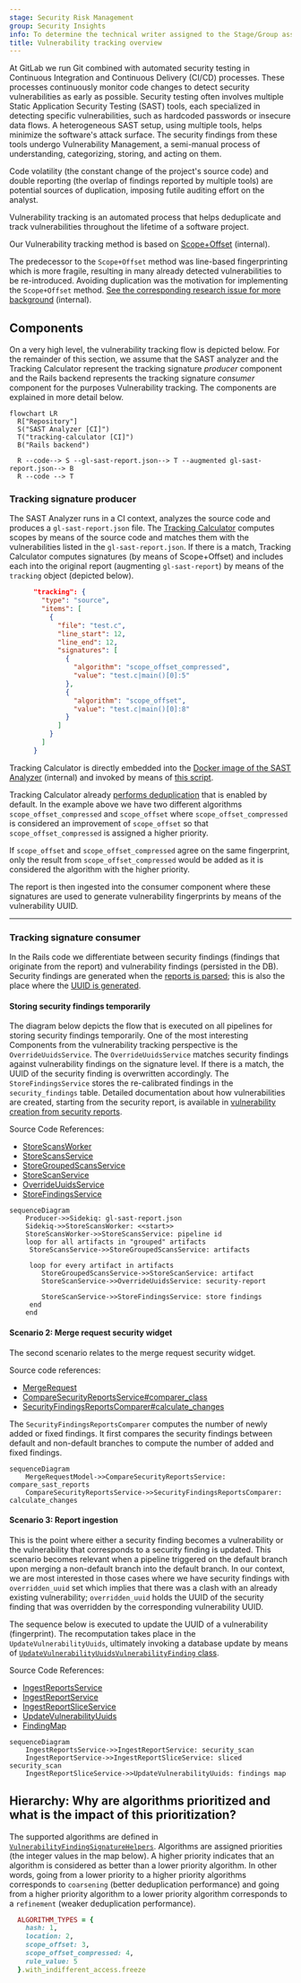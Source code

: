 ```yaml
---
stage: Security Risk Management
group: Security Insights
info: To determine the technical writer assigned to the Stage/Group associated with this page, see https://handbook.gitlab.com/handbook/product/ux/technical-writing/#assignments
title: Vulnerability tracking overview
---
```


At GitLab we run Git combined with automated security testing in Continuous
Integration and Continuous Delivery (CI/CD) processes. These processes
continuously monitor code changes to detect security vulnerabilities as early
as possible. Security testing often involves multiple Static Application
Security Testing (SAST) tools, each specialized in detecting specific
vulnerabilities, such as hardcoded passwords or insecure data flows. A
heterogeneous SAST setup, using multiple tools, helps minimize the software's
attack surface. The security findings from these tools undergo Vulnerability
Management, a semi-manual process of understanding, categorizing, storing, and
acting on them.

Code volatility (the constant change of the project's source code) and double reporting
(the overlap of findings reported by multiple tools) are potential sources of duplication,
imposing futile auditing effort on the analyst.

Vulnerability tracking is an automated process that helps deduplicate and
track vulnerabilities throughout the lifetime of a software project.

Our Vulnerability tracking method is based on [Scope+Offset](https://gitlab.com/gitlab-org/security-products/post-analyzers/tracking-calculator/-/blob/master/README.md) (internal).

The predecessor to the `Scope+Offset` method was line-based fingerprinting which is more
fragile, resulting in many already detected vulnerabilities to be re-introduced.
Avoiding duplication was the motivation for implementing the `Scope+Offset` method.
[See the corresponding research issue for more background](https://gitlab.com/groups/gitlab-org/-/epics/4626) (internal).

## Components

On a very high level, the vulnerability tracking flow is depicted below. For the remainder of this section, we assume that the SAST analyzer and the Tracking Calculator represent the tracking signature *producer* component and the Rails backend represents the tracking signature *consumer* component for the purposes Vulnerability tracking. The components are explained in more detail below.

``` mermaid
flowchart LR
  R["Repository"]
  S("SAST Analyzer [CI]")
  T("tracking-calculator [CI]")
  B("Rails backend")

  R --code--> S --gl-sast-report.json--> T --augmented gl-sast-report.json--> B
  R --code --> T
```

### Tracking signature producer

The SAST Analyzer runs in a CI context, analyzes the source code and produces a `gl-sast-report.json` file. The [Tracking Calculator](https://gitlab.com/gitlab-org/security-products/post-analyzers/tracking-calculator) computes scopes by means of the source code and matches them with the vulnerabilities listed in the `gl-sast-report.json`. If there is a match, Tracking Calculator computes signatures (by means of Scope+Offset) and includes each into the original report (augmenting `gl-sast-report`) by means of the `tracking` object (depicted below).

``` json
      "tracking": {
        "type": "source",
        "items": [
          {
            "file": "test.c",
            "line_start": 12,
            "line_end": 12,
            "signatures": [
              {
                "algorithm": "scope_offset_compressed",
                "value": "test.c|main()[0]:5"
              },
              {
                "algorithm": "scope_offset",
                "value": "test.c|main()[0]:8"
              }
            ]
          }
        ]
      }
```

Tracking Calculator is directly embedded into the [Docker image of the SAST Analyzer](https://gitlab.com/gitlab-org/security-products/analyzers/semgrep/-/blob/52bedd15745ddb6124662e0dcda331e2e64b000b/Dockerfile#L5) (internal)
and invoked by means of [this script](https://gitlab.com/gitlab-org/security-products/post-analyzers/scripts/-/blob/474cfd78054d97291155045eaef66aa3b7919368/start.sh).

Tracking Calculator already [performs deduplication](https://gitlab.com/gitlab-org/security-products/post-analyzers/tracking-calculator/-/blob/c7b6f255ad030e6b9da58c12fa87204b8df71129/trackinginfo/sast.go#L127)
that is enabled by default. In the example above we have two different
algorithms `scope_offset_compressed` and `scope_offset` where
`scope_offset_compressed` is considered an improvement of `scope_offset` so
that `scope_offset_compressed` is assigned a higher priority.

If `scope_offset` and `scope_offset_compressed` agree on the same fingerprint,
only the result from  `scope_offset_compressed` would be added as it is
considered the algorithm with the higher priority.

The report is then ingested into the consumer component where these signatures
are used to generate vulnerability fingerprints by means of the vulnerability
UUID.

---

### Tracking signature consumer

In the Rails code we differentiate between security findings (findings that
originate from the report) and vulnerability findings (persisted in the DB).
Security findings are generated when the [reports is parsed](https://gitlab.com/gitlab-org/gitlab/-/blob/e2f0c25d56d7ee5e85e00093331e55197fe66151/lib/gitlab/ci/parsers/security/common.rb#L98);
this is also the place where the [UUID is generated](https://gitlab.com/gitlab-org/gitlab/-/blob/415453f3bf788579f47fb8b471629beb1e063d56/app/services/security/vulnerability_uuid.rb#L6).

#### Storing security findings temporarily

The diagram below depicts the flow that is executed on all pipelines for
storing security findings temporarily. One of the most interesting Components
from the vulnerability tracking perspective is the `OverrideUuidsService`.
The `OverrideUuidsService` matches security findings against vulnerability findings on the signature level. If
there is a match, the UUID of the security finding is overwritten
accordingly. The `StoreFindingsService` stores the re-calibrated findings in
the `security_findings` table. Detailed documentation about how
vulnerabilities are created, starting from the security report, is available in
[vulnerability creation from security reports](security_report_ingestion_overview.md#vulnerability-creation-from-security-reports).

Source Code References:

- [StoreScansWorker](https://gitlab.com/gitlab-org/gitlab/-/blob/308529403c2d5ec0049b223cf444163bede4672e/ee/app/workers/security/store_scans_worker.rb#L19)
- [StoreScansService](https://gitlab.com/gitlab-org/gitlab/-/blob/308529403c2d5ec0049b223cf444163bede4672e/ee/app/services/security/store_scans_service.rb#L19)
- [StoreGroupedScansService](https://gitlab.com/gitlab-org/gitlab/-/blob/308529403c2d5ec0049b223cf444163bede4672e/ee/app/services/security/store_grouped_scans_service.rb#L60)
- [StoreScanService](https://gitlab.com/gitlab-org/gitlab/-/blob/308529403c2d5ec0049b223cf444163bede4672e/ee/app/services/security/store_scan_service.rb#L47)
- [OverrideUuidsService](https://gitlab.com/gitlab-org/gitlab/-/blob/1b2cc434e43b533c0b393b8c319797e69745498e/ee/app/services/security/override_uuids_service.rb)
- [StoreFindingsService](https://gitlab.com/gitlab-org/gitlab/-/blob/308529403c2d5ec0049b223cf444163bede4672e/ee/app/services/security/store_findings_service.rb)

``` mermaid
sequenceDiagram
    Producer->>Sidekiq: gl-sast-report.json
    Sidekiq->>StoreScansWorker: <<start>>
    StoreScansWorker->>StoreScansService: pipeline id
    loop for all artifacts in "grouped" artifacts
     StoreScansService->>StoreGroupedScansService: artifacts

     loop for every artifact in artifacts
        StoreGroupedScansService->>StoreScanService: artifact
        StoreScanService->>OverrideUuidsService: security-report

        StoreScanService->>StoreFindingsService: store findings
     end
    end
```

#### Scenario 2: Merge request security widget

The second scenario relates to the merge request security widget.

Source code references:

- [MergeRequest](https://gitlab.com/gitlab-org/gitlab/-/blob/1172e63f2485b8f3690895a3798f067429d98732/app/models/merge_request.rb?page=2#L1975)
- [CompareSecurityReportsService#comparer_class](https://gitlab.com/gitlab-org/gitlab/blob/742306c89b3a/ee/app/services/ci/compare_security_reports_service.rb#L57-59)
- [SecurityFindingsReportsComparer#calculate_changes](https://gitlab.com/gitlab-org/gitlab/blob/742306c89b3a/ee/lib/gitlab/ci/reports/security/security_findings_reports_comparer.rb#L98-115)

The `SecurityFindingsReportsComparer` computes the number of newly added or fixed
findings. It first compares the security findings between default and
non-default branches to compute the number of added and fixed findings.

``` mermaid
sequenceDiagram
    MergeRequestModel->>CompareSecurityReportsService: compare_sast_reports
    CompareSecurityReportsService->>SecurityFindingsReportsComparer: calculate_changes
```

#### Scenario 3: Report ingestion

This is the point where either a security finding becomes a vulnerability or the
vulnerability that corresponds to a security finding is updated. This scenario
becomes relevant when a pipeline triggered on the default branch upon merging a
non-default branch into the default branch. In our context, we are most
interested in those cases where we have security findings with
`overridden_uuid` set which implies that there was a clash with an already
existing vulnerability; `overridden_uuid` holds the UUID of the security
finding that was overridden by the corresponding vulnerability UUID.

The sequence below is executed to update the UUID of a vulnerability
(fingerprint). The recomputation takes place in the
`UpdateVulnerabilityUuids`, ultimately invoking a database update by means of
[`UpdateVulnerabilityUuidsVulnerabilityFinding` class](https://gitlab.com/gitlab-org/gitlab/-/blob/1b2cc434e43b533c0b393b8c319797e69745498e/ee/app/services/security/ingestion/tasks/update_vulnerability_uuids/vulnerability_findings.rb).

Source Code References:

- [IngestReportsService](https://gitlab.com/gitlab-org/gitlab/-/blob/1b2cc434e43b533c0b393b8c319797e69745498e/ee/app/services/security/ingestion/ingest_reports_service.rb#L55)
- [IngestReportService](https://gitlab.com/gitlab-org/gitlab/-/blob/1b2cc434e43b533c0b393b8c319797e69745498e/ee/app/services/security/ingestion/ingest_report_service.rb#L41)
- [IngestReportSliceService](https://gitlab.com/gitlab-org/gitlab/-/blob/1b2cc434e43b533c0b393b8c319797e69745498e/ee/app/services/security/ingestion/ingest_report_slice_service.rb#L37)
- [UpdateVulnerabilityUuids](https://gitlab.com/gitlab-org/gitlab/-/blob/1b2cc434e43b533c0b393b8c319797e69745498e/ee/app/services/security/ingestion/tasks/update_vulnerability_uuids.rb#L67)
- [FindingMap](https://gitlab.com/gitlab-org/gitlab/-/blob/1b2cc434e43b533c0b393b8c319797e69745498e/ee/app/services/security/ingestion/finding_map.rb)

``` mermaid
sequenceDiagram
    IngestReportsService->>IngestReportService: security_scan
    IngestReportService->>IngestReportSliceService: sliced security_scan
    IngestReportSliceService->>UpdateVulnerabilityUuids: findings map
```

## Hierarchy: Why are algorithms prioritized and what is the impact of this prioritization?

The supported algorithms are defined in [`VulnerabilityFindingSignatureHelpers`](https://gitlab.com/gitlab-org/gitlab/-/blob/1172e63f2485b8f3690895a3798f067429d98732/app/models/concerns/vulnerability_finding_signature_helpers.rb). Algorithms are assigned priorities (the integer values in the map below). A higher priority indicates that an algorithm is considered as better than a lower priority algorithm. In other words, going from a lower priority to a higher priority algorithms corresponds to `coarsening` (better deduplication performance) and going from a higher priority algorithm to a lower priority algorithm corresponds to a `refinement` (weaker deduplication performance).

``` ruby
  ALGORITHM_TYPES = {
    hash: 1,
    location: 2,
    scope_offset: 3,
    scope_offset_compressed: 4,
    rule_value: 5
  }.with_indifferent_access.freeze
```
